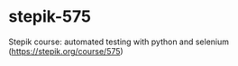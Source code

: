 # stepik-575
Stepik course: automated testing with python and selenium
(https://stepik.org/course/575)
